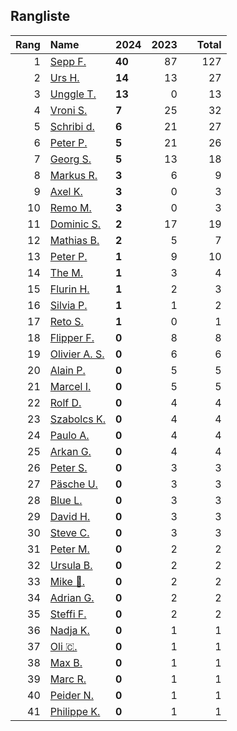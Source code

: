 ## Rangliste

|   Rang | Name                                                       | 2024   |   2023 |    |   Total |
|-------:|:-----------------------------------------------------------|:-------|-------:|:---|--------:|
|      1 | [Sepp F.](https://www.strava.com/athletes/16756310)        | **40** |     87 |    |     127 |
|      2 | [Urs H.](https://www.strava.com/athletes/372431)           | **14** |     13 |    |      27 |
|      3 | [Unggle T.](https://www.strava.com/athletes/22347544)      | **13** |      0 |    |      13 |
|      4 | [Vroni S.](https://www.strava.com/athletes/29514203)       | **7**  |     25 |    |      32 |
|      5 | [Schribi d.](https://www.strava.com/athletes/11422737)     | **6**  |     21 |    |      27 |
|      6 | [Peter P.](https://www.strava.com/athletes/25457664)       | **5**  |     21 |    |      26 |
|      7 | [Georg S.](https://www.strava.com/athletes/916353)         | **5**  |     13 |    |      18 |
|      8 | [Markus R.](https://www.strava.com/athletes/4722924)       | **3**  |      6 |    |       9 |
|      9 | [Axel K.](https://www.strava.com/athletes/59300995)        | **3**  |      0 |    |       3 |
|     10 | [Remo M.](https://www.strava.com/athletes/10098982)        | **3**  |      0 |    |       3 |
|     11 | [Dominic S.](https://www.strava.com/athletes/55489726)     | **2**  |     17 |    |      19 |
|     12 | [Mathias B.](https://www.strava.com/athletes/49060784)     | **2**  |      5 |    |       7 |
|     13 | [Peter P.](https://www.strava.com/athletes/57591751)       | **1**  |      9 |    |      10 |
|     14 | [The M.](https://www.strava.com/athletes/6200327)          | **1**  |      3 |    |       4 |
|     15 | [Flurin H.](https://www.strava.com/athletes/60467988)      | **1**  |      2 |    |       3 |
|     16 | [Silvia P.](https://www.strava.com/athletes/14573315)      | **1**  |      1 |    |       2 |
|     17 | [Reto S.](https://www.strava.com/athletes/9681288)         | **1**  |      0 |    |       1 |
|     18 | [Flipper F.](https://www.strava.com/athletes/42768485)     | **0**  |      8 |    |       8 |
|     19 | [Olivier A.  S.](https://www.strava.com/athletes/28727279) | **0**  |      6 |    |       6 |
|     20 | [Alain P.](https://www.strava.com/athletes/3430605)        | **0**  |      5 |    |       5 |
|     21 | [Marcel I.](https://www.strava.com/athletes/7534298)       | **0**  |      5 |    |       5 |
|     22 | [Rolf D.](https://www.strava.com/athletes/18050383)        | **0**  |      4 |    |       4 |
|     23 | [Szabolcs K.](https://www.strava.com/athletes/14460104)    | **0**  |      4 |    |       4 |
|     24 | [Paulo A.](https://www.strava.com/athletes/21995947)       | **0**  |      4 |    |       4 |
|     25 | [Arkan G.](https://www.strava.com/athletes/8800165)        | **0**  |      4 |    |       4 |
|     26 | [Peter S.](https://www.strava.com/athletes/8718070)        | **0**  |      3 |    |       3 |
|     27 | [Päsche U.](https://www.strava.com/athletes/28885166)      | **0**  |      3 |    |       3 |
|     28 | [Blue L.](https://www.strava.com/athletes/84269972)        | **0**  |      3 |    |       3 |
|     29 | [David H.](https://www.strava.com/athletes/2116373)        | **0**  |      3 |    |       3 |
|     30 | [Steve C.](https://www.strava.com/athletes/15992918)       | **0**  |      3 |    |       3 |
|     31 | [Peter M.](https://www.strava.com/athletes/14946812)       | **0**  |      2 |    |       2 |
|     32 | [Ursula B.](https://www.strava.com/athletes/7692435)       | **0**  |      2 |    |       2 |
|     33 | [Mike 🎲.](https://www.strava.com/athletes/6991554)         | **0**  |      2 |    |       2 |
|     34 | [Adrian G.](https://www.strava.com/athletes/18926488)      | **0**  |      2 |    |       2 |
|     35 | [Steffi  F.](https://www.strava.com/athletes/96508304)     | **0**  |      2 |    |       2 |
|     36 | [Nadja K.](https://www.strava.com/athletes/16030256)       | **0**  |      1 |    |       1 |
|     37 | [Oli 🇨.](https://www.strava.com/athletes/31956795)         | **0**  |      1 |    |       1 |
|     38 | [Max B.](https://www.strava.com/athletes/24834013)         | **0**  |      1 |    |       1 |
|     39 | [Marc R.](https://www.strava.com/athletes/58984045)        | **0**  |      1 |    |       1 |
|     40 | [Peider N.](https://www.strava.com/athletes/22440929)      | **0**  |      1 |    |       1 |
|     41 | [Philippe K.](https://www.strava.com/athletes/10843886)    | **0**  |      1 |    |       1 |